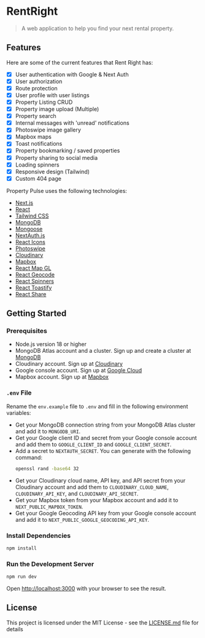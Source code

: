 # RentRight

> A web application to help you find your next rental property.

## Features

Here are some of the current features that Rent Right has:

- [x] User authentication with Google & Next Auth
- [x] User authorization
- [x] Route protection
- [x] User profile with user listings
- [x] Property Listing CRUD
- [x] Property image upload (Multiple)
- [x] Property search
- [x] Internal messages with 'unread' notifications
- [x] Photoswipe image gallery
- [x] Mapbox maps
- [x] Toast notifications
- [x] Property bookmarking / saved properties
- [x] Property sharing to social media
- [x] Loading spinners
- [x] Responsive design (Tailwind)
- [x] Custom 404 page

Property Pulse uses the following technologies:

- [Next.js](https://nextjs.org/)
- [React](https://reactjs.org/)
- [Tailwind CSS](https://tailwindcss.com/)
- [MongoDB](https://www.mongodb.com/)
- [Mongoose](https://mongoosejs.com/)
- [NextAuth.js](https://next-auth.js.org/)
- [React Icons](https://react-icons.github.io/react-icons/)
- [Photoswipe](https://photoswipe.com/)
- [Cloudinary](https://cloudinary.com/)
- [Mapbox](https://www.mapbox.com/)
- [React Map GL](https://visgl.github.io/react-map-gl/)
- [React Geocode](https://www.npmjs.com/package/react-geocode)
- [React Spinners](https://www.npmjs.com/package/react-spinners)
- [React Toastify](https://fkhadra.github.io/react-toastify/)
- [React Share](https://www.npmjs.com/package/react-share)

## Getting Started

### Prerequisites

- Node.js version 18 or higher
- MongoDB Atlas account and a cluster. Sign up and create a cluster at [MongoDB](https://www.mongodb.com/)
- Cloudinary account. Sign up at [Cloudinary](https://cloudinary.com/)
- Google console account. Sign up at [Google Cloud](https://console.cloud.google.com/)
- Mapbox account. Sign up at [Mapbox](https://www.mapbox.com/)

### `.env` File

Rename the `env.example` file to `.env` and fill in the following environment variables:

- Get your MongoDB connection string from your MongoDB Atlas cluster and add it to `MONGODB_URI`.
- Get your Google client ID and secret from your Google console account and add them to `GOOGLE_CLIENT_ID` and `GOOGLE_CLIENT_SECRET`.
- Add a secret to `NEXTAUTH_SECRET`. You can generate with the following command:
  ```bash
  openssl rand -base64 32
  ```
- Get your Cloudinary cloud name, API key, and API secret from your Cloudinary account and add them to `CLOUDINARY_CLOUD_NAME`, `CLOUDINARY_API_KEY`, and `CLOUDINARY_API_SECRET`.
- Get your Mapbox token from your Mapbox account and add it to `NEXT_PUBLIC_MAPBOX_TOKEN`.
- Get your Google Geocoding API key from your Google console account and add it to `NEXT_PUBLIC_GOOGLE_GEOCODING_API_KEY`.

### Install Dependencies

```bash
npm install
```

### Run the Development Server

```bash
npm run dev
```

Open [http://localhost:3000](http://localhost:3000) with your browser to see the result.

## License

This project is licensed under the MIT License - see the [LICENSE.md](LICENSE.md) file for details
